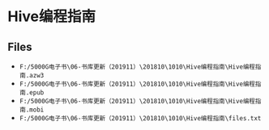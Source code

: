 # Hive编程指南

## Files

- `F:/5000G电子书\06-书库更新（201911）\201810\1010\Hive编程指南\Hive编程指南.azw3`
- `F:/5000G电子书\06-书库更新（201911）\201810\1010\Hive编程指南\Hive编程指南.epub`
- `F:/5000G电子书\06-书库更新（201911）\201810\1010\Hive编程指南\Hive编程指南.mobi`
- `F:/5000G电子书\06-书库更新（201911）\201810\1010\Hive编程指南\files.txt`
